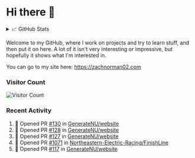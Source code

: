 # Hi there 👋

<details>
<summary>📈 GitHub Stats</summary>
<img src="http://github-profile-summary-cards.vercel.app/api/cards/profile-details?username=zachnorman02&theme=github"></img>

Note: languages listed are for public repos. Nowadays, my #1 language is probably JavaScript/TypeScript.

<img src="https://github-readme-stats-iota-gray.vercel.app/api/top-langs/?username=zachnorman02&langs_count=10&layout=compact" style="width:45%;vertical-align:middle"><img>
<img src="http://github-profile-summary-cards.vercel.app/api/cards/productive-time?username=zachnorman02&theme=github&utcOffset=-4" style="width:45%;vertical-align:middle"></img>

<img src="https://streak-stats.demolab.com/?user=zachnorman02" style="width:45%;vertical-align:middle"></img>
<img src="https://github-readme-stats-iota-gray.vercel.app/api?username=zachnorman02&count_private=true&show_icons=true" style="width:45%;vertical-align:middle">
</img>

<img src="https://github-readme-activity-graph.cyclic.app/graph?username=zachnorman02&theme=github-compact"></img>
</details>

Welcome to my GitHub, where I work on projects and try to learn stuff, and then put it on here. A lot of it isn't very interesting or impressive, but hopefully it shows what I'm interested in.

You can go to my site here: <https://zachnorman02.com>

### Visitor Count

![Visitor Count](https://profile-counter.glitch.me/zachnorman02/count.svg)

### Recent Activity
<!--START_SECTION:activity-->
1. 💪 Opened PR [#130](https://github.com/GenerateNU/website/pull/130) in [GenerateNU/website](https://github.com/GenerateNU/website)
2. 💪 Opened PR [#128](https://github.com/GenerateNU/website/pull/128) in [GenerateNU/website](https://github.com/GenerateNU/website)
3. 💪 Opened PR [#127](https://github.com/GenerateNU/website/pull/127) in [GenerateNU/website](https://github.com/GenerateNU/website)
4. 💪 Opened PR [#1071](https://github.com/Northeastern-Electric-Racing/FinishLine/pull/1071) in [Northeastern-Electric-Racing/FinishLine](https://github.com/Northeastern-Electric-Racing/FinishLine)
5. 💪 Opened PR [#117](https://github.com/GenerateNU/website/pull/117) in [GenerateNU/website](https://github.com/GenerateNU/website)
<!--END_SECTION:activity-->
